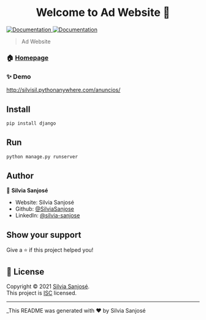 <h1 align="center">Welcome to Ad Website 👋</h1>
<p>
  <a href="https://github.com/SilviaSanjose/SilviaSanjosehub.io.git#readme" target="_blank">
    <img alt="Documentation" src="https://img.shields.io/badge/documentation-yes-brightgreen.svg" />
  </a>
  <a href="https://github.com/SilviaSanjose/SilviaSanjosehub.io.git#readme" target="_blank">
    <img alt="Documentation" src="https://img.shields.io/badge/django-3.0.6-green.svg" />
  </a>
</p>

> Ad Website

### 🏠 [Homepage](https://github.com/SilviaSanjose/SilviaSanjose.github.io#readme)


### ✨ Demo
  http://silvisil.pythonanywhere.com/anuncios/

## Install

```sh
pip install django
```
## Run

```sh
python manage.py runserver
```

## Author

👤 **Silvia Sanjosé**

* Website: Silvia Sanjosé
* Github: [@SilviaSanjose](https://github.com/SilviaSanjose)
* LinkedIn: [@silvia-sanjose](https://linkedin.com/in/silvia-sanjose)


## Show your support

Give a ⭐️ if this project helped you!

## 📝 License

Copyright © 2021 [Silvia Sanjosé](https://github.com/SilviaSanjose).<br />
This project is [ISC](https://github.com/SilviaSanjose/SilviaSanjosehub.io.git/blob/master/LICENSE) licensed.

***
_This README was generated with ❤️ by Silvia Sanjosé
